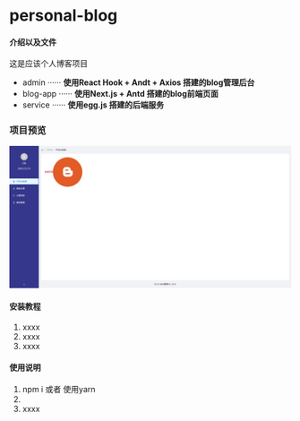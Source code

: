 # personal-blog

#### 介绍以及文件
这是应该个人博客项目
*  admin ······ **使用React Hook + Andt + Axios 搭建的blog管理后台**
*  blog-app ······ **使用Next.js + Antd 搭建的blog前端页面**
*  service ······ **使用egg.js 搭建的后端服务**


### 项目预览
![](README_files/1.jpg)



#### 安装教程

1.  xxxx
2.  xxxx
3.  xxxx

#### 使用说明

1.  npm i 或者 使用yarn 
2.  
3.  xxxx

